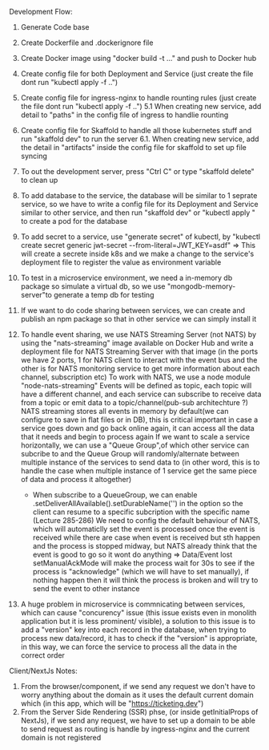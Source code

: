 Development Flow:

1. Generate Code base
2. Create Dockerfile and .dockerignore file
3. Create Docker image using "docker build -t ..." and push to Docker hub
4. Create config file for both Deployment and Service (just create the file dont run "kubectl apply -f ..")
5. Create config file for ingress-nginx to handle rounting rules (just create the file dont run "kubectl apply -f ..")
5.1 When creating new service, add detail to "paths" in the config file of ingress to handlie rounting
6. Create config file for Skaffold to handle all those kubernetes stuff and run "skaffold dev" to run the server
6.1. When creating new service, add the detail in "artifacts" inside the config file for skaffold to set up file syncing
7. To out the development server, press "Ctrl C" or type "skaffold delete" to clean up

8. To add database to the service, the database will be similar to 1 seprate service, so we have to write a config file for its Deployment and Service similar to other service, and then run "skaffold dev" or "kubectl apply " to create a pod for the database
9. To add secret to a service, use "generate secret" of kubectl, by "kubectl create secret generic jwt-secret --from-literal=JWT_KEY=asdf" => This will create a secrete inside k8s and we make a change to the service's deployment file to register the value as environment variable
10. To test in a microservice environment, we need a in-memory db package so simulate a virtual db, so we use "mongodb-memory-server"to generate a temp db for testing

11. If we want to do code sharing between services, we can create and publish an npm package so that in other service we can simply install it
12. To handle event sharing, we use NATS Streaming Server (not NATS) by using the "nats-streaming" image available on Docker Hub and write a deployment file for NATS Streaming Server with that image (in the ports we have 2 ports, 1 for NATS client to interact with the event bus and the other is for NATS monitoring service to get more information about each channel, subscription etc)
    To work with NATS, we use a node module "node-nats-streaming" 
    Events will be defined as topic, each topic will have a different channel, and each service can subscribe to receive data from a topic or emit data to a topic/channel(pub-sub architechture ?)
    NATS streaming stores all events in memory by default(we can configure to save in flat files or in DB), this is critical important in case a service goes down and go back online again, it can access all the data that it needs and begin to process again
    If we want to scale a service horizontally, we can use a "Queue Group",of which other service can subcribe to and the Queue Group will randomly/alternate between multiple instance of the services to send data to (in other word, this is to handle the case when multiple instance of 1 service get the same piece of data and process it altogether)
    - When subscribe to a QueueGroup, we can enable .setDeliverAllAvailable().setDurableName('') in the option so the client can resume to a specific subcription with the specific name (Lecture 285-286)
    We need to config the default behaviour of NATS, which will automaticlly set the event is processed once the event is received
	while there are case when event is received but sth happen and the process is stopped midway, but NATS already think that the event is good to go
	so it wont do anything => Data/Event lost
	setManualAckMode will make the process wait for 30s to see if the process is "acknowledge" (which we will have to set manually), if nothing happen then it will think the process is broken and will try to send the event to other instance
13. A huge problem in microservice is commnicating between services, which can cause "concurency" issue (this issue exists even in monolith application but it is less prominent/ visible), a solution to this issue is to add a "version" key into each record in the database, when trying to process new data/record, it has to check if the "version" is appropriate, in this way, we can force the service to process all the data in the correct order

Client/NextJs Notes:
1. From the browser/component, if we send any request we don't have to worry anything about the domain as it uses the default current domain which (in this app, which will be "https://ticketing.dev")
2. From the Server Side Rendering (SSR) phse, (or inside getInitialProps of NextJs), if we send any request, we have to set up a domain to be able to send request
as routing is handle by ingress-nginx and the current domain is not registered
